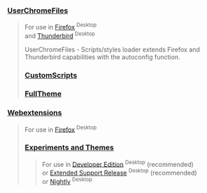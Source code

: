 ### [UserChromeFiles](https://github.com/VitaliyVstyle/VitaliyVstyle.github.io/tree/main/UserChromeFiles#userchromefiles)
> For use in [Firefox](https://www.mozilla.org/firefox/all) <sup>Desktop</sup>  
> and [Thunderbird](https://www.thunderbird.net/thunderbird/all) <sup>Desktop</sup>  
> 
> UserChromeFiles - Scripts/styles loader extends Firefox and Thunderbird capabilities with the autoconfig function.  
> ### [CustomScripts](https://github.com/VitaliyVstyle/VitaliyVstyle.github.io/tree/main/UserChromeFiles/custom_scripts)
> ### [FullTheme](https://github.com/VitaliyVstyle/VitaliyVstyle.github.io/tree/main/UserChromeFiles/FullTheme)

### [Webextensions](https://github.com/VitaliyVstyle/VitaliyVstyle.github.io/tree/main/WebExtExperiments#webextensions)
> For use in [Firefox](https://www.mozilla.org/firefox/all) <sup>Desktop</sup>  
> ### [Experiments and Themes](https://github.com/VitaliyVstyle/VitaliyVstyle.github.io/tree/main/WebExtExperiments#experiments-and-themes)
> > For use in [Developer Edition](https://www.mozilla.org/firefox/developer) <sup>Desktop</sup>  (recommended)  
> > or [Extended Support Release](https://www.mozilla.org/firefox/enterprise) <sup>Desktop</sup>  (recommended)  
> > or [Nightly](https://www.mozilla.org/firefox/nightly) <sup>Desktop</sup>  

